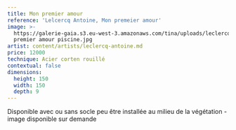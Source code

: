 ```yaml
---
title: Mon premier amour
reference: 'Lelcercq Antoine, Mon premeier amour'
image: >-
  https://galerie-gaia.s3.eu-west-3.amazonaws.com/tina/uploads/leclercq-antoine/galerie-gaia-leclercq-antoine-mon
  premier amour piscine.jpg
artist: content/artists/leclercq-antoine.md
price: 12000
technique: Acier corten rouillé
contextual: false
dimensions:
  height: 150
  width: 150
  depth: 9
---
```


Disponible avec ou sans socle peu être installée au milieu de la végétation - image disponible sur demande
